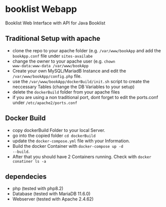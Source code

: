 # booklist Webapp
Booklist Web Interface with API for Java Booklist

## Traditional Setup with apache

- clone the repo to your apache folder (e.g. <code>/var/www/bookApp</code> and add the <code>bookApp.conf</code> file under <code>sites-availabe</code><br>
- change the owner to your apache user (e.g. <code>chown www-data:www-data /var/www/bookApp</code>
- Create your own MySQL/MariadB Instance and edit the <code>/var/www/bookApp/config.php</code> file.
- use the <code>/var/www/bookApp/dockerBuild/init.sh</code> script to create the neccessary Tables (change the DB Variables to your setup)
- delete the <code>dockerBuild</code> folder from your apache files
- if you are using a non traditional port, dont forget to edit the ports.conf under <code>/etc/apache2/ports.conf</code>

## Docker Build
- copy dockerBuild Folder to your local Server.
- go into the copied folder <code>cd dockerBuild</code>
- update the <code>docker-compose.yml</code> file with your Information.
- Build the docker Container with <code>docker-compose up -d --build</code>.
- After that you should have 2 Containers running. Check with <code>docker conatiner ls -a</code>

## dependecies
- php (tested with php8.2)
- Database (tested with MariaDB 11.6.0)
- Webserver (tested with Apache 2.4.62)
